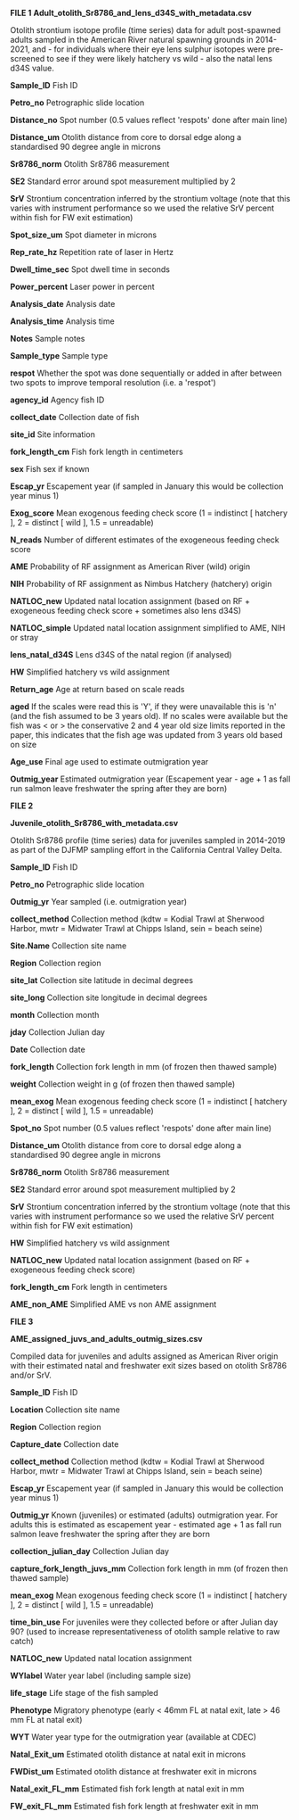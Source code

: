 **FILE 1**
**Adult_otolith_Sr8786_and_lens_d34S_with_metadata.csv** </p>
Otolith strontium isotope profile (time series) data for adult post-spawned adults sampled in the American River natural spawning grounds in 2014-2021, and - for individuals where their eye lens sulphur isotopes were pre-screened to see if they were likely hatchery vs wild - also the natal lens d34S value. </p>

**Sample_ID**	Fish ID </p>
**Petro_no**	Petrographic slide location </p>
**Distance_no**	Spot number (0.5 values reflect 'respots' done after main line)</p>
**Distance_um**	Otolith distance from core to dorsal edge along a standardised 90 degree angle in microns</p>
**Sr8786_norm**	Otolith Sr8786 measurement </p>
**SE2**	Standard error around spot measurement multiplied by 2</p>
**SrV**	Strontium concentration inferred by the strontium voltage (note that this varies with instrument performance so we used the relative SrV percent within fish for FW exit estimation) </p>
**Spot_size_um**	Spot diameter in microns </p>
**Rep_rate_hz**	Repetition rate of laser in Hertz </p>
**Dwell_time_sec**	Spot dwell time in seconds </p>
**Power_percent**	Laser power in percent </p>
**Analysis_date**	Analysis date </p>
**Analysis_time**	Analysis time </p>
**Notes**	Sample notes </p>
**Sample_type**	Sample type </p>
**respot**	Whether the spot was done sequentially or added in after between two spots to improve temporal resolution (i.e. a 'respot') </p>
**agency_id**	Agency fish ID </p>
**collect_date**	Collection date of fish </p>
**site_id**	Site information </p>
**fork_length_cm**	Fish fork length in centimeters </p>
**sex**	Fish sex if known </p>
**Escap_yr**	Escapement year (if sampled in January this would be collection year minus 1) </p>
**Exog_score**	Mean exogenous feeding check score (1 = indistinct [ hatchery ], 2 = distinct [ wild ], 1.5 = unreadable) </p>
**N_reads**	Number of different estimates of the exogeneous feeding check score </p>
**AME**	Probability of RF assignment as American River (wild) origin </p>
**NIH**	Probability of RF assignment as Nimbus Hatchery (hatchery) origin </p>
**NATLOC_new**	Updated natal location assignment (based on RF + exogeneous feeding check score + sometimes also lens d34S) </p>
**NATLOC_simple**	Updated natal location assignment simplified to AME, NIH or stray </p>
**lens_natal_d34S**	Lens d34S of the natal region (if analysed) </p>
**HW**	Simplified hatchery vs wild assignment </p>
**Return_age**	Age at return based on scale reads </p>
**aged**	If the scales were read this is 'Y', if they were unavailable this is 'n' (and the fish assumed to be 3 years old). If no scales were available but the fish was < or > the conservative 2 and 4 year old size limits reported in the paper, this indicates that the fish age was updated from 3 years old based on size </p>
**Age_use**	Final age used to estimate outmigration year </p>
**Outmig_year**	Estimated outmigration year (Escapement year - age + 1 as fall run salmon leave freshwater the spring after they are born) </p>
	 </p>

**FILE 2** </p>
**Juvenile_otolith_Sr8786_with_metadata.csv** </p>
Otolith Sr8786 profile (time series) data for juveniles sampled in 2014-2019 as part of the DJFMP sampling effort in the California Central Valley Delta. </p>
**Sample_ID**	Fish ID </p>
**Petro_no**	Petrographic slide location </p>
**Outmig_yr**	Year sampled (i.e. outmigration year) </p>
**collect_method**	Collection method (kdtw = Kodial Trawl at Sherwood Harbor, mwtr = Midwater Trawl at Chipps Island, sein = beach seine)</p>
**Site.Name**	Collection site name</p>
**Region**	Collection region</p>
**site_lat**	Collection site latitude in decimal degrees</p>
**site_long**	Collection site longitude in decimal degrees</p>
**month**	Collection month</p>
**jday**	Collection Julian day</p>
**Date**	Collection date</p>
**fork_length**	Collection fork length in mm (of frozen then thawed sample)</p>
**weight**	Collection weight in g (of frozen then thawed sample)</p>
**mean_exog**	Mean exogenous feeding check score (1 = indistinct [ hatchery ], 2 = distinct [ wild ], 1.5 = unreadable)</p>
**Spot_no**	Spot number (0.5 values reflect 'respots' done after main line)</p>
**Distance_um**	Otolith distance from core to dorsal edge along a standardised 90 degree angle in microns</p>
**Sr8786_norm**	Otolith Sr8786 measurement </p>
**SE2**	Standard error around spot measurement multiplied by 2</p>
**SrV**	Strontium concentration inferred by the strontium voltage (note that this varies with instrument performance so we used the relative SrV percent within fish for FW exit estimation)</p>
**HW**	Simplified hatchery vs wild assignment</p>
**NATLOC_new**	Updated natal location assignment (based on RF + exogeneous feeding check score)</p>
**fork_length_cm**	Fork length in centimeters</p>
**AME_non_AME**	Simplified AME vs non AME assignment</p>
	 </p>
	
**FILE 3**</p>
**AME_assigned_juvs_and_adults_outmig_sizes.csv**</p>
Compiled data for juveniles and adults assigned as American River origin with their estimated natal and freshwater exit sizes based on otolith Sr8786 and/or SrV. </p>

**Sample_ID**	Fish ID</p>
**Location**	Collection site name</p>
**Region**	Collection region</p>
**Capture_date**	Collection date</p>
**collect_method**	Collection method (kdtw = Kodial Trawl at Sherwood Harbor, mwtr = Midwater Trawl at Chipps Island, sein = beach seine)</p>
**Escap_yr**	Escapement year (if sampled in January this would be collection year minus 1)</p>
**Outmig_yr**	Known (juveniles) or estimated (adults) outmigration year. For adults this is estimated as escapement year - estimated age + 1 as fall run salmon leave freshwater the spring after they are born</p>
**collection_julian_day**	Collection Julian day</p>
**capture_fork_length_juvs_mm**	Collection fork length in mm (of frozen then thawed sample)</p>
**mean_exog**	Mean exogenous feeding check score (1 = indistinct [ hatchery ], 2 = distinct [ wild ], 1.5 = unreadable)</p>
**time_bin_use**	For juveniles were they collected before or after Julian day 90? (used to increase representativeness of otolith sample relative to raw catch)</p>
**NATLOC_new**	Updated natal location assignment</p>
**WYlabel**	Water year label (including sample size)</p>
**life_stage**	Life stage of the fish sampled</p>
**Phenotype**	Migratory phenotype (early < 46mm FL at natal exit, late > 46 mm FL at natal exit)</p>
**WYT**	Water year type for the outmigration year (available at CDEC)</p>
**Natal_Exit_um**	Estimated otolith distance at natal exit in microns</p>
**FWDist_um**	Estimated otolith distance at freshwater exit in microns</p>
**Natal_exit_FL_mm**	Estimated fish fork length at natal exit in mm</p>
**FW_exit_FL_mm**	Estimated fish fork length at freshwater exit in mm</p>
